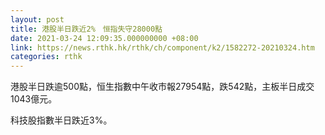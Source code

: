 ```yaml
---
layout: post
title: 港股半日跌近2%　恒指失守28000點
date: 2021-03-24 12:09:35.000000000 +08:00
link: https://news.rthk.hk/rthk/ch/component/k2/1582272-20210324.htm
categories: rthk
---
```


港股半日跌逾500點，恒生指數中午收市報27954點，跌542點，主板半日成交1043億元。

科技股指數半日跌近3%。
